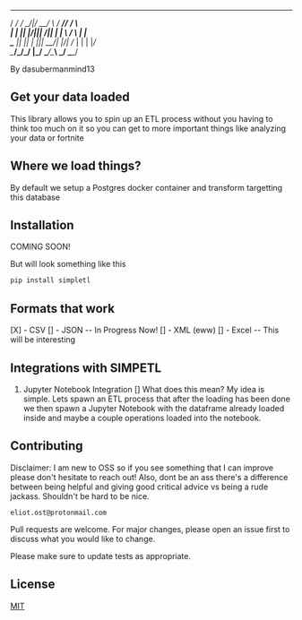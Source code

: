  ____  _  _      ____  _     _____ _____  _    
/ ___\/ \/ \__/|/  __\/ \   /  __//__ __\/ \   
|    \| || |\/|||  \/|| |   |  \    / \  | |   
\___ || || |  |||  __/| |_/\|  /_   | |  | |_/\
\____/\_/\_/  \|\_/   \____/\____\  \_/  \____/

By dasubermanmind13



## Get your data loaded
This library allows you to spin up an ETL process without you having to think too much on it so you can get to 
more important things like analyzing your data or fortnite 


## Where we load things?
By default we setup a Postgres docker container and transform targetting this database


## Installation
COMING SOON!

But will look something like this

```bash
pip install simpletl
```

## Formats that work
[X] - CSV
[] - JSON -- In Progress Now!
[] - XML (eww)
[] - Excel -- This will be interesting

## Integrations with SIMPETL

1. Jupyter Notebook Integration [] What does this mean? My idea is simple. Lets spawn an 
ETL process that after the loading has been done we then spawn a Jupyter Notebook with the 
dataframe already loaded inside and maybe a couple operations loaded into the notebook. 

## Contributing
Disclaimer: I am new to OSS so if you see something that I can improve please don't hesitate to reach out! Also, dont be an ass there's a difference between being helpful and giving good critical advice vs being a rude jackass. Shouldn't be hard to be nice. 

```
eliot.ost@protonmail.com
```

Pull requests are welcome. For major changes, please open an issue first to discuss what you would like to change.

Please make sure to update tests as appropriate.

## License
[MIT](https://choosealicense.com/licenses/mit/)
